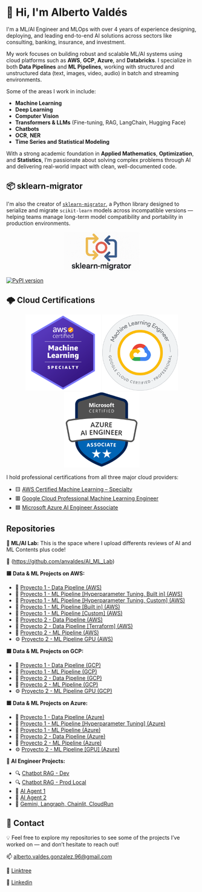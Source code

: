 # 👋 Hi, I'm Alberto Valdés

I'm a ML/AI Engineer and MLOps with over 4 years of experience designing, deploying, and leading end-to-end AI solutions across sectors like consulting, banking, insurance, and investment.

My work focuses on building robust and scalable ML/AI systems using cloud platforms such as **AWS**, **GCP**, **Azure**, and **Databricks**. I specialize in both **Data Pipelines** and **ML Pipelines**, working with structured and unstructured data (text, images, video, audio) in batch and streaming environments.

Some of the areas I work in include:

- **Machine Learning**
- **Deep Learning**
- **Computer Vision**
- **Transformers & LLMs** (Fine-tuning, RAG, LangChain, Hugging Face)
- **Chatbots**
- **OCR**, **NER** 
- **Time Series and Statistical Modeling**

With a strong academic foundation in **Applied Mathematics**, **Optimization**, and **Statistics**, I’m passionate about solving complex problems through AI and delivering real-world impact with clean, well-documented code.

## 📦 sklearn-migrator

I'm also the creator of [`sklearn-migrator`](https://github.com/anvaldes/sklearn-migrator), a Python library designed to serialize and migrate `scikit-learn` models across incompatible versions — helping teams manage long-term model compatibility and portability in production environments.

<p align="center">
  <img src="images/Logo_Lateral.png" alt="sklearn-migrator" width="200"/>
</p>

[![PyPI version](https://badge.fury.io/py/sklearn-migrator.svg)](https://pypi.org/project/sklearn-migrator/)

## 🌩️ Cloud Certifications

<p align="center">
  <img src="images/AWS_C.png" alt="AWS" width="200"/>
  <img src="images/GCP_C.png" alt="GCP" width="200"/>
  <img src="images/Azure_C.png" alt="Azure" width="200"/>
</p>

I hold professional certifications from all three major cloud providers:

- 🟨 [AWS Certified Machine Learning – Specialty](https://www.credly.com/badges/1e3275e2-d697-4990-86c6-747d9381afbd/public_url)
- 🟥 [Google Cloud Professional Machine Learning Engineer](https://www.credly.com/badges/3db1493e-cd2a-4af9-ae30-94cced9c5922/public_url)
- 🟦 [Microsoft Azure AI Engineer Associate](https://learn.microsoft.com/api/credentials/share/es-mx/AlbertoAndrsValdsGonzlez-3252/A7E0820F404909B7?sharingId=155C173A91C1B5E3)

## Repositories

**🧠 ML/AI Lab:** This is the space where I upload differents reviews of AI and ML Contents plus code!  

🔗 (https://github.com/anvaldes/AI_ML_Lab)

**🟨 Data & ML Projects on AWS:**
- 📁 [Proyecto 1 - Data Pipeline (AWS)](https://github.com/anvaldes/proyecto_1_data_aws)
- 🤖 [Proyecto 1 - ML Pipeline [Hyperparameter Tuning, Built in] (AWS)](https://github.com/anvaldes/proyecto_1_ml_aws_hpt_built_in)
- 🤖 [Proyecto 1 - ML Pipeline [Hyperparameter Tuning, Custom] (AWS)](https://github.com/anvaldes/proyecto_1_ml_aws_hpt_custom)
- 🤖 [Proyecto 1 - ML Pipeline [Built in] (AWS)](https://github.com/anvaldes/proyecto_1_ml_aws_pipeline_built_in)
- 🤖 [Proyecto 1 - ML Pipeline [Custom] (AWS)](https://github.com/anvaldes/proyecto_1_ml_aws_pipeline_custom)
- 📁 [Proyecto 2 - Data Pipeline (AWS)](https://github.com/anvaldes/proyecto_2_data_aws)
- 📁 [Proyecto 2 - Data Pipeline [Terraform] (AWS)](https://github.com/anvaldes/proyecto_2_data_aws_terraform)
- 🤖 [Proyecto 2 - ML Pipeline (AWS)](https://github.com/anvaldes/proyecto_2_ml_aws)
- ⚙️ [Proyecto 2 - ML Pipeline GPU (AWS)](https://github.com/anvaldes/proyecto_2_ml_aws_gpu)

**🟥 Data & ML Projects on GCP:**
- 📁 [Proyecto 1 - Data Pipeline (GCP)](https://github.com/anvaldes/proyecto_1_data_gcp)
- 🤖 [Proyecto 1 - ML Pipeline (GCP)](https://github.com/anvaldes/proyecto_1_ml_gcp)
- 📁 [Proyecto 2 - Data Pipeline (GCP)](https://github.com/anvaldes/proyecto_2_data_gcp)
- 🤖 [Proyecto 2 - ML Pipeline (GCP)](https://github.com/anvaldes/proyecto_2_ml_gcp)
- ⚙️ [Proyecto 2 - ML Pipeline GPU (GCP)](https://github.com/anvaldes/proyecto_2_ml_gcp_gpu)

**🟦 Data & ML Projects on Azure:**
- 📁 [Proyecto 1 - Data Pipeline (Azure)](https://github.com/anvaldes/proyecto_1_data_azure)
- 🤖 [Proyecto 1 - ML Pipeline [Hyperparameter Tuning] (Azure)](https://github.com/anvaldes/proyecto_1_ml_azure_hpt)
- 🤖 [Proyecto 1 - ML Pipeline (Azure)](https://github.com/anvaldes/proyecto_1_ml_azure_pipeline)
- 📁 [Proyecto 2 - Data Pipeline (Azure)](https://github.com/anvaldes/proyecto_2_data_azure)
- 🤖 [Proyecto 2 - ML Pipeline (Azure)](https://github.com/anvaldes/proyecto_2_ml_azure)
- ⚙️ [Proyecto 2 - ML Pipeline [GPU] (Azure)](https://github.com/anvaldes/proyecto_2_ml_azure_gpu)

**🤖 AI Engineer Projects:**
- 🔍 [Chatbot RAG - Dev](https://github.com/anvaldes/chatbot_RAG_dev)
- 🔍 [Chatbot RAG - Prod Local](https://github.com/anvaldes/chatbot_RAG_prod_local)
- 📡 [AI Agent 1](https://github.com/anvaldes/ai_agent_1)
- 📡 [AI Agent 2](https://github.com/anvaldes/ai_agent_2)
- 🦜 [Gemini, Langraph, Chainlit, CloudRun](https://github.com/anvaldes/cloudrun_chainlit_lg)

## 📩 Contact

💡 Feel free to explore my repositories to see some of the projects I’ve worked on — and don’t hesitate to reach out!

📫 alberto.valdes.gonzalez.96@gmail.com

🔗 [Linktree](https://linktr.ee/beto_valdes_g)

💼 [Linkedin](https://www.linkedin.com/in/alberto-andres-valdes-gonzalez)
